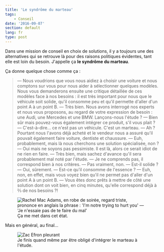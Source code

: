 ```yaml
---
title: 'Le syndrôme du marteau'
tags:
    - Conseil
date: '2016-09-07'
section: default
lang: fr
type: post
---
```


Dans une mission de conseil en choix de solutions, il y a toujours une des alternatives qui se retrouve là pour des raisons politiques évidentes, tant elle est loin du besoin. J'appelle ça **le syndrôme du marteau**.

<!-- more -->

Ça donne quelque chose comme ça :

> — Nous voudrions que vous nous aidiez à choisir une voiture et nous comptons sur vous pour nous aider à sélectionner quelques modèles. Nous vous demanderons ensuite une critique détaillée de ces modèles face à nos besoins : il est très important pour nous que le véhicule soit solide, qu'il consomme peu et qu'il permette d'aller d'un point A à un point B.
> — Très bien. Nous avons interrogé nos experts et nous vous proposons, au regard de votre expression de besoin : une Audi, une Mercedes et une BMW. Lançons-nous l'étude ?
> — Bien sûr mais pouvez-vous également intégrer ce produit, s'il vous plait ?
> — C'est-à-dire… ce n'est pas un véhicule. C'est un marteau.
> — Ah ? Pourtant nous l'avons déjà acheté et le vendeur nous a assuré qu'il pouvait également faire voiture, dentiste et chaussure.
> — Euh, probablement, mais là nous cherchons une solution spécialisée, non ?
> — Oui mais ne soyons pas pessimiste. Il est là, alors ce serait idiot de ne rien en faire.
> — Très bien, mais sachez d'avance qu'il sera probablement mal noté par l'étude.
> — Je ne comprends pas, il correspond bien à nos critères.
> — Pas vraiment, non.
> — Est-il solide ?
> — Oui, sûrement.
> — Est-ce qu'il consomme de l'essence ?
> — Euh, non, en effet, mais vous voyez bien qu'il ne permet pas d'aller d'un point A à un point B.
> — Vous êtes donc prêts à mettre de côté une solution dont on voit bien, en cinq minutes, qu'elle correspond déjà à ⅔ de nos besoins ?!


<figure>
  <img src="/2016/09/le-marteau/not-hurting.gif" alt="Rachel Mac Adams, en robe de soirée, regard triste, prononce en anglais la phrase : 'I'm notre trying to hurt you' — 'Je n'essaie pas de te faire du mal'"/>
  <figcaption>Ça me met dans cet état.</figcaption>
</figure>

Mais en général, au final…

<figure>
  <img src="/2016/09/le-marteau/crying.gif" alt="Zac Efron pleurant"/>
  <figcaption>Je finis quand même par être obligé d'intégrer le marteau à l'étude.</figcaption>
</figure>
